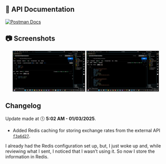 ## 📄 API Documentation

[![Postman Docs](https://img.shields.io/badge/View%20in-Postman-orange?logo=postman)](https://documenter.getpostman.com/view/42731567/2sAYdhLApK)

## 📷 Screenshots

<p align="center">
  <img src="https://github.com/Byr4x/Girasol_TechnicalTest/blob/master/docs/images/POST.png" width="45%">
  <img src="https://github.com/Byr4x/Girasol_TechnicalTest/blob/master/docs/images/GET.png" width="45%">
</p>


## Changelog  

Update made at 🕔 **5:02 AM - 01/03/2025**.
 - Added Redis caching for storing exchange rates from the external API [`f3a6d27`]([https://github.com/user/repo/commit/abc1234](https://github.com/Byr4x/Girasol_TechnicalTest.git)/commit/f3a6d27).

I already had the Redis configuration set up, but, I just woke up and, while reviewing what I sent, I noticed that I wasn’t using it. So now I store the information in Redis.
